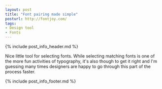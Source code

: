```yaml
---
layout: post
title: "Font pairing made simple"
posturl: http://fontjoy.com/
tags:
- Design tool
- Fonts
---
```


{% include post_info_header.md %}

Nice little tool for selecting fonts. While selecting matching fonts is one of the more fun activities of typography, it's also though to get it right and I'm guessing many times designers are happy to go through this part of the process faster.

<!--more-->
{% include post_info_footer.md %}
